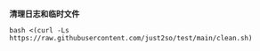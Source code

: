 **清理日志和临时文件**            
```shell
bash <(curl -Ls https://raw.githubusercontent.com/just2so/test/main/clean.sh)
```


